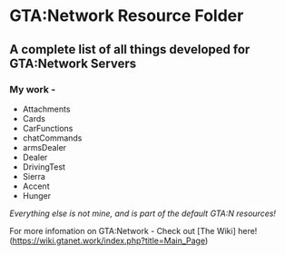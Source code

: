 # GTA:Network Resource Folder

## A complete list of all things developed for GTA:Network Servers


### My work - 

* Attachments  
* Cards 
* CarFunctions 
* chatCommands 
* armsDealer 
* Dealer 
* DrivingTest 
* Sierra 
* Accent 
* Hunger 



_Everything else is not mine, and is part of the default GTA:N resources!_

For more infomation on GTA:Network - Check out [The Wiki] here!(https://wiki.gtanet.work/index.php?title=Main_Page)
